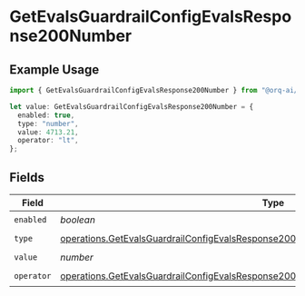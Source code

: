 # GetEvalsGuardrailConfigEvalsResponse200Number

## Example Usage

```typescript
import { GetEvalsGuardrailConfigEvalsResponse200Number } from "@orq-ai/node/models/operations";

let value: GetEvalsGuardrailConfigEvalsResponse200Number = {
  enabled: true,
  type: "number",
  value: 4713.21,
  operator: "lt",
};
```

## Fields

| Field                                                                                                                                                                                              | Type                                                                                                                                                                                               | Required                                                                                                                                                                                           | Description                                                                                                                                                                                        |
| -------------------------------------------------------------------------------------------------------------------------------------------------------------------------------------------------- | -------------------------------------------------------------------------------------------------------------------------------------------------------------------------------------------------- | -------------------------------------------------------------------------------------------------------------------------------------------------------------------------------------------------- | -------------------------------------------------------------------------------------------------------------------------------------------------------------------------------------------------- |
| `enabled`                                                                                                                                                                                          | *boolean*                                                                                                                                                                                          | :heavy_check_mark:                                                                                                                                                                                 | N/A                                                                                                                                                                                                |
| `type`                                                                                                                                                                                             | [operations.GetEvalsGuardrailConfigEvalsResponse200ApplicationJSONResponseBodyData62Type](../../models/operations/getevalsguardrailconfigevalsresponse200applicationjsonresponsebodydata62type.md) | :heavy_check_mark:                                                                                                                                                                                 | N/A                                                                                                                                                                                                |
| `value`                                                                                                                                                                                            | *number*                                                                                                                                                                                           | :heavy_check_mark:                                                                                                                                                                                 | N/A                                                                                                                                                                                                |
| `operator`                                                                                                                                                                                         | [operations.GetEvalsGuardrailConfigEvalsResponse200Operator](../../models/operations/getevalsguardrailconfigevalsresponse200operator.md)                                                           | :heavy_check_mark:                                                                                                                                                                                 | N/A                                                                                                                                                                                                |